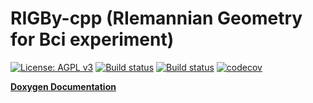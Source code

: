 # RIGBy-cpp (RIemannian Geometry for Bci experiment)

[![License: AGPL v3](https://img.shields.io/badge/License-AGPL%20v3-blue.svg)](https://www.gnu.org/licenses/agpl-3.0)
[![Build status](https://travis-ci.org/tmonseigne/Riemann-Geometrie.svg?branch=master)](https://travis-ci.org/tmonseigne/Riemann-Geometrie)
[![Build status](https://ci.appveyor.com/api/projects/status/b7hilrk5j15rn9e9/branch/master?svg=true)](https://ci.appveyor.com/project/tmonseigne/riemann-geometrie/branch/master)
[![codecov](https://codecov.io/gh/tmonseigne/Riemann-Geometrie/branch/master/graph/badge.svg)](https://codecov.io/gh/tmonseigne/Riemann-Geometrie)

[**Doxygen Documentation**](https://tmonseigne.github.io/RIGBy-cpp/)
